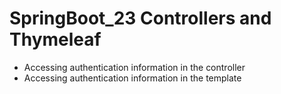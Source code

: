 # SpringBoot_23 Controllers and Thymeleaf

- Accessing authentication information in the controller
- Accessing authentication information in the template
